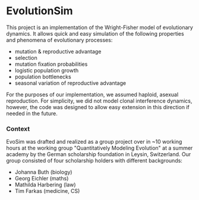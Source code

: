# EvolutionSim
This project is an implementation of the Wright-Fisher model of evolutionary dynamics. It allows quick and easy simulation of the following properties and phenomena of evolutionary processes:
- mutation & reproductive advantage
- selection
- mutation fixation probabilities
- logistic population growth
- population bottlenecks
- seasonal variation of reproductive advantage

For the purposes of our implementation, we assumed haploid, asexual reproduction. For simplicity, we did not model clonal interference dynamics, however, the code was designed to allow easy extension in this direction if needed in the future.


### Context
EvoSim was drafted and realized as a group project over in ~10 working hours at the working group "Quantitatively Modeling Evolution" at a summer academy by the German scholarship foundation in Leysin, Switzerland. Our group consisted of four scholarship holders with different backgrounds:
- Johanna Buth (biology)
- Georg Eichler (maths)
- Mathilda Harbering (law)
- Tim Farkas (medicine, CS)
